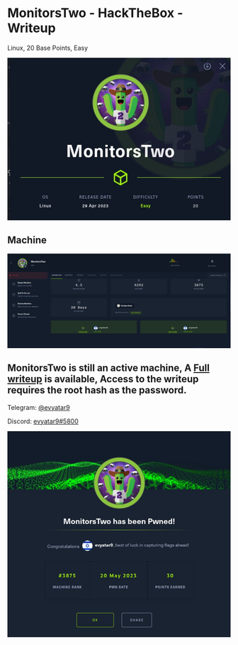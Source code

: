 # MonitorsTwo - HackTheBox - Writeup
Linux, 20 Base Points, Easy

![info.JPG](images/info.JPG)

## Machine

![‏‏MonitorsTwo.JPG](images/MonitorsTwo.JPG)
 
## MonitorsTwo is still an active machine, A [Full writeup](MonitorsTwo-Writeup.pdf) is available, Access to the writeup requires the root hash as the password.

Telegram: [@evyatar9](https://t.me/evyatar9)

Discord: [evyatar9#5800](https://discordapp.com/users/812805349815091251)

![pwn.JPG](images/pwn.JPG)